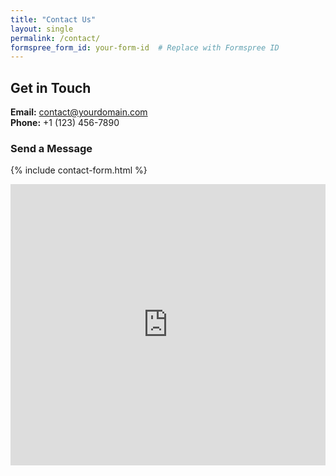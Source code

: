 ```yaml
---
title: "Contact Us"
layout: single
permalink: /contact/
formspree_form_id: your-form-id  # Replace with Formspree ID
---
```


## Get in Touch
**Email:** contact@yourdomain.com  
**Phone:** +1 (123) 456-7890  

### Send a Message
{% include contact-form.html %}  <!-- Requires Formspree setup -->

<iframe src="https://maps.google.com/maps?q=your+address&output=embed" width="100%" height="450" frameborder="0" style="border:0"></iframe>